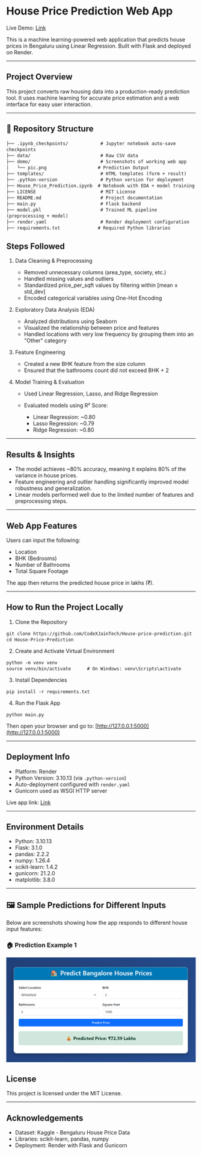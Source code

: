 # House Price Prediction Web App

Live Demo: [Link](https://house-price-prediction-9o82.onrender.com)

This is a machine learning-powered web application that predicts house prices in Bengaluru using Linear Regression. Built with Flask and deployed on Render.

---

## Project Overview

This project converts raw housing data into a production-ready prediction tool. It uses machine learning for accurate price estimation and a web interface for easy user interaction.

---

## 📂 Repository Structure

```
├── .ipynb_checkpoints/            # Jupyter notebook auto-save checkpoints
├── data/                          # Raw CSV data
├── demo/                          # Screenshots of working web app
│   └── pic.png                   # Prediction Output
├── templates/                     # HTML templates (form + result)
├── .python-version                # Python version for deployment
├── House_Price_Prediction.ipynb  # Notebook with EDA + model training
├── LICENSE                        # MIT License
├── README.md                      # Project documentation
├── main.py                        # Flask backend
├── model.pkl                      # Trained ML pipeline (preprocessing + model)
├── render.yaml                    # Render deployment configuration
├── requirements.txt              # Required Python libraries
```

## Steps Followed

1. Data Cleaning & Preprocessing

   * Removed unnecessary columns (area\_type, society, etc.)
   * Handled missing values and outliers
   * Standardized price\_per\_sqft values by filtering within \[mean ± std\_dev]
   * Encoded categorical variables using One-Hot Encoding

2. Exploratory Data Analysis (EDA)

   * Analyzed distributions using Seaborn
   * Visualized the relationship between price and features
   * Handled locations with very low frequency by grouping them into an "Other" category

3. Feature Engineering

   * Created a new BHK feature from the size column
   * Ensured that the bathrooms count did not exceed BHK + 2

4. Model Training & Evaluation

   * Used Linear Regression, Lasso, and Ridge Regression
   * Evaluated models using R² Score:

     * Linear Regression: \~0.80
     * Lasso Regression: \~0.79
     * Ridge Regression: \~0.80

---

## Results & Insights

* The model achieves \~80% accuracy, meaning it explains 80% of the variance in house prices.
* Feature engineering and outlier handling significantly improved model robustness and generalization.
* Linear models performed well due to the limited number of features and preprocessing steps.

---

## Web App Features

Users can input the following:

* Location
* BHK (Bedrooms)
* Number of Bathrooms
* Total Square Footage

The app then returns the predicted house price in lakhs (₹).

---

## How to Run the Project Locally

1. Clone the Repository

```
git clone https://github.com/CodeXJainTech/House-price-prediction.git
cd House-Price-Prediction
```

2. Create and Activate Virtual Environment

```
python -m venv venv
source venv/bin/activate      # On Windows: venv\Scripts\activate
```

3. Install Dependencies

```
pip install -r requirements.txt
```

4. Run the Flask App

```
python main.py
```

Then open your browser and go to: [http://127.0.0.1:5000](http://127.0.0.1:5000)

---

## Deployment Info

* Platform: Render
* Python Version: 3.10.13 (via `.python-version`)
* Auto-deployment configured with `render.yaml`
* Gunicorn used as WSGI HTTP server

Live app link: [Link](https://house-price-prediction-9o82.onrender.com)

---

## Environment Details

* Python: 3.10.13
* Flask: 3.1.0
* pandas: 2.2.2
* numpy: 1.26.4
* scikit-learn: 1.4.2
* gunicorn: 21.2.0
* matplotlib: 3.8.0

---

## 🖼️ Sample Predictions for Different Inputs

Below are screenshots showing how the app responds to different house input features:

### 🏠 Prediction Example 1
![Prediction Example 1](demo/pic.png)


## License

This project is licensed under the MIT License.

---

## Acknowledgements

* Dataset: Kaggle - Bengaluru House Price Data
* Libraries: scikit-learn, pandas, numpy
* Deployment: Render with Flask and Gunicorn